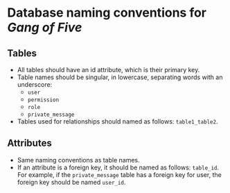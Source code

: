 # Database naming conventions for *Gang of Five*

## Tables
 - All tables should have an id attribute, which is their primary key.
 - Table names should be singular, in lowercase, separating words with an underscore:
   - `user`
   - `permission`
   - `role`
   - `private_message`
  - Tables used for relationships should named as follows: `table1_table2`.

## Attributes
 - Same naming conventions as table names.
 - If an attribute is a foreign key, it should be named as follows: `table_id`.
   For example, if the `private_message` table has a foreign key for user,
   the foreign key should be named `user_id`.
